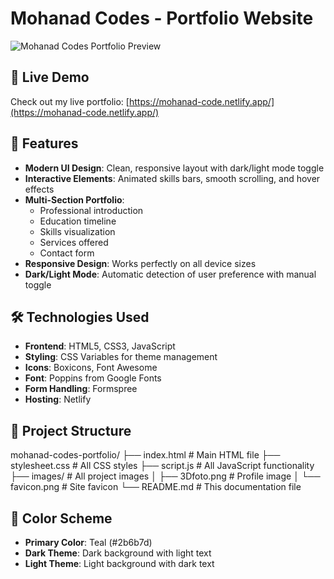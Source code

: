 # Mohanad Codes - Portfolio Website

![Mohanad Codes Portfolio Preview](https://mohanad-code.netlify.app/images/3Dfoto.png)

## 🌟 Live Demo
Check out my live portfolio: [https://mohanad-code.netlify.app/](https://mohanad-code.netlify.app/)

## 🚀 Features
- **Modern UI Design**: Clean, responsive layout with dark/light mode toggle
- **Interactive Elements**: Animated skills bars, smooth scrolling, and hover effects
- **Multi-Section Portfolio**:
  - Professional introduction
  - Education timeline
  - Skills visualization
  - Services offered
  - Contact form
- **Responsive Design**: Works perfectly on all device sizes
- **Dark/Light Mode**: Automatic detection of user preference with manual toggle

## 🛠 Technologies Used
- **Frontend**: HTML5, CSS3, JavaScript
- **Styling**: CSS Variables for theme management
- **Icons**: Boxicons, Font Awesome
- **Font**: Poppins from Google Fonts
- **Form Handling**: Formspree
- **Hosting**: Netlify

## 📂 Project Structure
mohanad-codes-portfolio/
├── index.html # Main HTML file
├── stylesheet.css # All CSS styles
├── script.js # All JavaScript functionality
├── images/ # All project images
│ ├── 3Dfoto.png # Profile image
│ └── favicon.png # Site favicon
└── README.md # This documentation file
## 🎨 Color Scheme
- **Primary Color**: Teal (#2b6b7d)
- **Dark Theme**: Dark background with light text
- **Light Theme**: Light background with dark text


